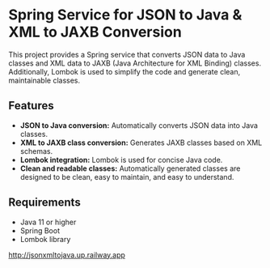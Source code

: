 # Spring Service for JSON to Java & XML to JAXB Conversion

This project provides a Spring service that converts JSON data to Java classes and XML data to JAXB (Java Architecture for XML Binding) classes. Additionally, Lombok is used to simplify the code and generate clean, maintainable classes.

## Features

- **JSON to Java conversion:** Automatically converts JSON data into Java classes.
- **XML to JAXB class conversion:** Generates JAXB classes based on XML schemas.
- **Lombok integration:** Lombok is used for concise Java code.
- **Clean and readable classes:** Automatically generated classes are designed to be clean, easy to maintain, and easy to understand.

## Requirements

- Java 11 or higher
- Spring Boot
- Lombok library

http://jsonxmltojava.up.railway.app
